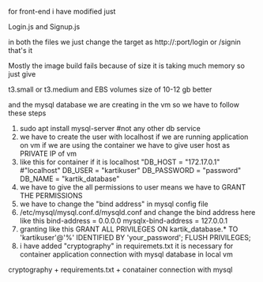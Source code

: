  for front-end i have modified just 

Login.js and Signup.js

in both the files we just change the target as http://<public-ip>:port/login or /signin that's it

Mostly the image build fails because of size it is taking much memory so just give 

t3.small or t3.medium and EBS volumes size of 10-12 gb better

and the mysql  database we are creating in the vm so we have to follow these steps

1. sudo apt install mysql-server #not any other db service
2. we have to create the user with localhost if we are running application on vm if we are using the container we have to give user host as PRIVATE IP of vm
3. like this for container if it is localhost
"DB_HOST = "172.17.0.1" #"localhost"
DB_USER = "kartikuser"
DB_PASSWORD = "password"
DB_NAME = "kartik_database"
4. we have to give the all permissions to user means we have to GRANT THE PERMISSIONS
5. we have to change the "bind address" in mysql config file
6. /etc/mysql/mysql.conf.d/mysqld.conf and change the bind address here like this
bind-address		= 0.0.0.0
mysqlx-bind-address	= 127.0.0.1
7. granting like this 
GRANT ALL PRIVILEGES ON kartik_database.* TO 'kartikuser'@'%' IDENTIFIED BY 'your_password';
FLUSH PRIVILEGES;
8. i have added "cryptography" in requiremets.txt it is necessary for container application connection with mysql database in local vm 

cryptography + requirements.txt + conatainer connection with mysql
